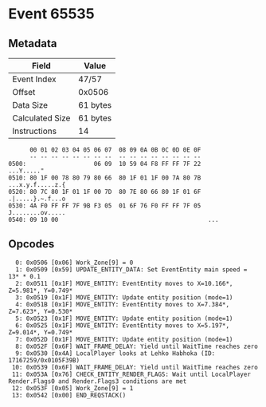 # Event 65535

## Metadata

| Field           | Value    |
|-----------------|----------|
| Event Index     | 47/57    |
| Offset          | 0x0506   |
| Data Size       | 61 bytes |
| Calculated Size | 61 bytes |
| Instructions    | 14       |

```
      00 01 02 03 04 05 06 07  08 09 0A 0B 0C 0D 0E 0F
      -- -- -- -- -- -- -- --  -- -- -- -- -- -- -- --
0500:                   06 09  10 59 04 F8 FF FF 7F 22        ...Y....."
0510: 80 1F 00 78 80 79 80 66  80 1F 01 1F 00 7A 80 7B  ...x.y.f.....z.{
0520: 80 7C 80 1F 01 1F 00 7D  80 7E 80 66 80 1F 01 6F  .|.....}.~.f...o
0530: 4A F0 FF FF 7F 9B F3 05  01 6F 76 F0 FF FF 7F 05  J........ov.....
0540: 09 10 00                                          ...             
```

## Opcodes

```
  0: 0x0506 [0x06] Work_Zone[9] = 0
  1: 0x0509 [0x59] UPDATE_ENTITY_DATA: Set EventEntity main speed = 13* * 0.1
  2: 0x0511 [0x1F] MOVE_ENTITY: EventEntity moves to X=10.166*, Z=5.981*, Y=0.749*
  3: 0x0519 [0x1F] MOVE_ENTITY: Update entity position (mode=1)
  4: 0x051B [0x1F] MOVE_ENTITY: EventEntity moves to X=7.384*, Z=7.623*, Y=0.530*
  5: 0x0523 [0x1F] MOVE_ENTITY: Update entity position (mode=1)
  6: 0x0525 [0x1F] MOVE_ENTITY: EventEntity moves to X=5.197*, Z=9.014*, Y=0.749*
  7: 0x052D [0x1F] MOVE_ENTITY: Update entity position (mode=1)
  8: 0x052F [0x6F] WAIT_FRAME_DELAY: Yield until WaitTime reaches zero
  9: 0x0530 [0x4A] LocalPlayer looks at Lehko Habhoka (ID: 17167259/0x0105F39B)
 10: 0x0539 [0x6F] WAIT_FRAME_DELAY: Yield until WaitTime reaches zero
 11: 0x053A [0x76] CHECK_ENTITY_RENDER_FLAGS: Wait until LocalPlayer Render.Flags0 and Render.Flags3 conditions are met
 12: 0x053F [0x05] Work_Zone[9] = 1
 13: 0x0542 [0x00] END_REQSTACK()
```
